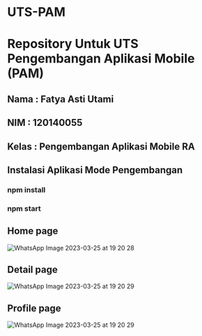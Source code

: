 # UTS-PAM
# Repository Untuk UTS Pengembangan Aplikasi Mobile (PAM) </br>

## Nama : Fatya Asti Utami </br>
## NIM : 120140055 </br>
## Kelas : Pengembangan Aplikasi Mobile RA

## Instalasi Aplikasi Mode Pengembangan

### npm install
### npm start

## Home page
![WhatsApp Image 2023-03-25 at 19 20 28](https://user-images.githubusercontent.com/103923166/227730752-b16a3bc9-431b-44ba-a82e-759c377e658f.jpeg)
## Detail page 
![WhatsApp Image 2023-03-25 at 19 20 29](https://user-images.githubusercontent.com/103923166/227730532-fcbdf89f-942b-4e90-87c3-8a1771a336db.jpeg)
## Profile page
![WhatsApp Image 2023-03-25 at 19 20 29](https://user-images.githubusercontent.com/103923166/227730532-fcbdf89f-942b-4e90-87c3-8a1771a336db.jpeg)
